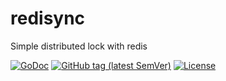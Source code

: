 # redisync
Simple distributed lock with redis

[![GoDoc](https://godoc.org/github.com/izumin5210/redisync?status.svg)](https://godoc.org/github.com/izumin5210/redisync)
[![GitHub tag (latest SemVer)](https://img.shields.io/github/v/tag/izumin5210/redisync)](https://github.com/izumin5210/redisync/releases)
[![License](https://img.shields.io/github/license/izumin5210/redisync)](./LICENSE)
